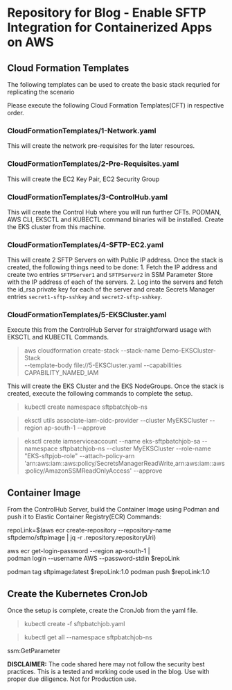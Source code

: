 # Repository for Blog - Enable SFTP Integration for Containerized Apps on AWS



## Cloud Formation Templates 
The following templates can be used to create the basic stack requried for replicating the scenario

Please execute the following Cloud Formation Templates(CFT) in respective order.

### CloudFormationTemplates/1-Network.yaml
This will create the network pre-requisites for the later resources.

### CloudFormationTemplates/2-Pre-Requisites.yaml
This will create the EC2 Key Pair, EC2 Security Group

### CloudFormationTemplates/3-ControlHub.yaml
This will create the Control Hub where you will run further CFTs. PODMAN, AWS CLI, EKSCTL and KUBECTL command binaries will be installed. Create the EKS cluster from this machine.

### CloudFormationTemplates/4-SFTP-EC2.yaml
This will create 2 SFTP Servers on with Public IP address. Once the stack is created, the following things need to be done:
    1. Fetch the IP address and create two entries `SFTPServer1` and `SFTPServer2` in SSM Parameter Store with the IP address of each of the servers.
    2. Log into the servers and fetch the id_rsa private key for each of the server and create Secrets Manager entries `secret1-sftp-sshkey` and `secret2-sftp-sshkey`.

### CloudFormationTemplates/5-EKSCluster.yaml
Execute this from the ControlHub Server for straightforward usage with EKSCTL and KUBECTL Commands.

>  aws cloudformation create-stack --stack-name Demo-EKSCluster-Stack \
 --template-body file://5-EKSCluster.yaml --capabilities CAPABILITY_NAMED_IAM


This will create the EKS Cluster and the EKS NodeGroups. Once the stack is created, execute the following commands to complete the setup.
> 

> kubectl create namespace sftpbatchjob-ns

> eksctl utils associate-iam-oidc-provider --cluster MyEKSCluster --region ap-south-1 --approve

> eksctl create iamserviceaccount --name eks-sftpbatchjob-sa --namespace sftpbatchjob-ns --cluster MyEKSCluster --role-name "EKS-sftpjob-role" --attach-policy-arn 'arn:aws:iam::aws:policy/SecretsManagerReadWrite,arn:aws:iam::aws:policy/AmazonSSMReadOnlyAccess' --approve

## Container Image
From the ControlHub Server, build the Container Image using Podman and push it to Elastic Container Registry(ECR)
Commands:
>

repoLink=$(aws ecr create-repository --repository-name \
sftpdemo/sftpimage | jq -r .repository.repositoryUri)

aws ecr get-login-password --region ap-south-1 | \
podman login --username AWS --password-stdin $repoLink

podman tag sftpimage:latest $repoLink:1.0
podman push $repoLink:1.0


## Create the Kubernetes CronJob

Once the setup is complete, create the CronJob from the yaml file.

> kubectl create -f sftpbatchjob.yaml

> kubectl get all --namespace sftpbatchjob-ns

ssm:GetParameter


**DISCLAIMER:** The code shared here may not follow the security best practices. This is a tested and working code used in the blog. Use with proper due diligence. Not for Production use.

